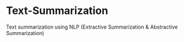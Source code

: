 # Text-Summarization
Text summarization using NLP (Extractive Summarization &amp; Abstractive Summarization)
